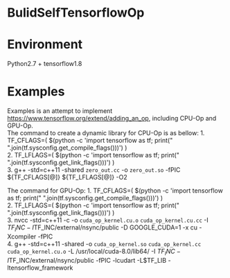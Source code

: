 # BulidSelfTensorflowOp

# Environment
Python2.7 + tensorflow1.8

# Examples
Examples is an attempt to implement https://www.tensorflow.org/extend/adding_an_op, including CPU-Op and GPU-Op.  
The command to create a dynamic library for CPU-Op is as bellow: 
    1. TF_CFLAGS=( $(python -c 'import tensorflow as tf; print(" ".join(tf.sysconfig.get_compile_flags()))') )  
    2. TF_LFLAGS=( $(python -c 'import tensorflow as tf; print(" ".join(tf.sysconfig.get_link_flags()))') )  
    3. g++ -std=c++11 -shared `zero_out.cc` -o `zero_out.so` -fPIC ${TF_CFLAGS[@]} ${TF_LFLAGS[@]} -O2 
 
The command for GPU-Op: 
    1. TF_CFLAGS=( $(python -c 'import tensorflow as tf; print(" ".join(tf.sysconfig.get_compile_flags()))') )  
    2. TF_LFLAGS=( $(python -c 'import tensorflow as tf; print(" ".join(tf.sysconfig.get_link_flags()))') )  
    3. nvcc -std=c++11 -c -o `cuda_op_kernel.cu.o` `cuda_op_kernel.cu.cc` -I $TF_INC -I$TF_INC/external/nsync/public -D GOOGLE_CUDA=1 -x cu -Xcompiler -fPIC  
    4. g++ -std=c++11 -shared -o `cuda_op_kernel.so` `cuda_op_kernel.cc` `cuda_op_kernel.cu.o` -L /usr/local/cuda-8.0/lib64/ -I $TF_INC -I$TF_INC/external/nsync/public -fPIC -lcudart -L$TF_LIB -ltensorflow_framework  
